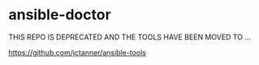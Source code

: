 # ansible-doctor

THIS REPO IS DEPRECATED AND THE TOOLS HAVE BEEN MOVED TO ...

https://github.com/jctanner/ansible-tools
